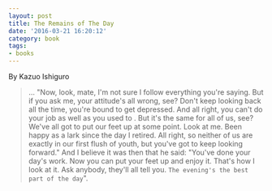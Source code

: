 ```yaml
---
layout: post
title: The Remains of The Day
date: '2016-03-21 16:20:12'
category: book
tags:
- books
---
```


By Kazuo Ishiguro

>... "Now, look, mate, I'm not sure I follow everything you're saying. But if you ask me, your attitude's all wrong, see? Don't keep looking back all the time, you're bound to get depressed. And all right, you can't do your job as well as you used to . But it's the same for all of us, see? We've all got to put our feet up at some point. Look at me. Been happy as a lark since the day I retired. All right, so neither of us are exactly in our first flush of youth, but you've got to keep looking forward." And I believe it was then that he said: "You've done your day's work. Now you can put your feet up and enjoy it. That's how I look at it. Ask anybody, they'll all tell you. `The evening's the best part of the day`". 